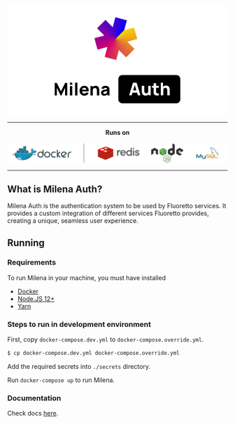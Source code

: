 <p align="center">
  <img width="500px" src="./docs/assets/logo.png" />
</p>
<hr>
<p align="center">
  <strong>Runs on</strong>
  <br>
  <br>
  <img width="600px" src="./docs/assets/stack.png" />
</p>
<hr>

## What is Milena Auth?

Milena Auth is the authentication system to be used by Fluoretto services. It provides a custom integration of different services Fluoretto provides, creating
a unique, seamless user experience.

## Running

### Requirements

To run Milena in your machine, you must have installed

- [Docker](https://www.docker.com/)
- [Node.JS 12+](https://nodejs.org/en/)
- [Yarn](https://yarnpkg.com/)

### Steps to run in development environment

First, copy `docker-compose.dev.yml` to `docker-compose.override.yml`.

```bash
$ cp docker-compose.dev.yml docker-compose.override.yml
```

Add the required secrets into `./secrets` directory.

Run `docker-compose up` to run Milena.

### Documentation

Check docs [here](./docs/assets/README.md).
